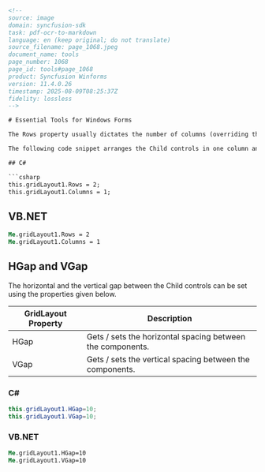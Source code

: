 ```html
<!--
source: image
domain: syncfusion-sdk
task: pdf-ocr-to-markdown
language: en (keep original; do not translate)
source_filename: page_1068.jpeg
document_name: tools
page_number: 1068
page_id: tools#page_1068
product: Syncfusion Winforms
version: 11.4.0.26
timestamp: 2025-08-09T08:25:37Z
fidelity: lossless
-->

# Essential Tools for Windows Forms

The Rows property usually dictates the number of columns (overriding the Columns property setting) based on the number of Child controls, unless the Rows property is set to 'Null' or less, in which case the Columns property will dictate the number of rows.

The following code snippet arranges the Child controls in one column and two rows.

## C#

```csharp
this.gridLayout1.Rows = 2;
this.gridLayout1.Columns = 1;
```

## VB.NET

```vb
Me.gridLayout1.Rows = 2
Me.gridLayout1.Columns = 1
```

## HGap and VGap

The horizontal and the vertical gap between the Child controls can be set using the properties given below.

| GridLayout Property | Description |
|---------------------|-------------|
| HGap               | Gets / sets the horizontal spacing between the components. |
| VGap               | Gets / sets the vertical spacing between the components. |

### C#

```csharp
this.gridLayout1.HGap=10;
this.gridLayout1.VGap=10;
```

### VB.NET

```vb
Me.gridLayout1.HGap=10
Me.gridLayout1.VGap=10
```

<!-- tags: [WinForms, GridLayout, Rows, Columns, HGap, VGap] keywords: [Windows Forms, GridLayout, Rows, Columns, HorizontalGap, VerticalGap, Arranging Child Controls] -->
```